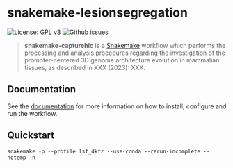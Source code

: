 # **snakemake-lesionsegregation**

[![License: GPL v3](https://img.shields.io/badge/License-GPLv3-blue.svg)](https://www.gnu.org/licenses/gpl-3.0) [![Github issues](https://img.shields.io/github/issues/odomlab2/snakemake-capturehic)](https://img.shields.io/github/issues/odomlab2/snakemake-capturehic)

> **snakemake-capturehic** is a [Snakemake](https://snakemake.readthedocs.io/en/stable/) workflow which performs the processing and analysis procedures regarding the investigation of the promoter-centered 3D genome architecture evolution in mammalian tissues, as described in XXX (2023): XXX.

## Documentation

See the [documentation](https://odomlab2.github.io/snakemake-capturehic/) for more information on how to install, configure and run the workflow.

## Quickstart

`snakemake -p --profile lsf_dkfz --use-conda --rerun-incomplete --notemp -n`
